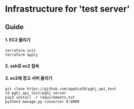 # Infrastructure for 'test server'

## Guide
#### 1. EC2 올리기
```
terraform init
terraform apply
```
#### 2. ssh로 ec2 접속

#### 3. ec2에 장고 서버 올리기
```
git clone https://github.com/apphia39/pghj_api_test
cd pghj_api_test/pghj_server
pip3 install -r requirements.txt
python3 manage.py runserver 0:8000
```
